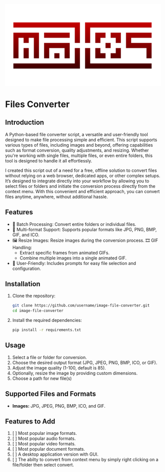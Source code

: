 <p align="center">
  <img src="assets/MXS2750.gif"/>
</p>

# Files Converter
## Introduction
A Python-based file converter script, a versatile and user-friendly tool designed to make file processing simple and efficient. This script supports various types of files, including images and beyond, offering capabilities such as format conversion, quality adjustments, and resizing. Whether you're working with single files, multiple files, or even entire folders, this tool is designed to handle it all effortlessly.

I created this script out of a need for a free, offline solution to convert files without relying on a web browser, dedicated apps, or other complex setups. It’s designed to integrate directly into your workflow by allowing you to select files or folders and initiate the conversion process directly from the context menu. With this convenient and efficient approach, you can convert files anytime, anywhere, without additional hassle.
## Features
* 📁 Batch Processing: Convert entire folders or individual files.
* 🔄 Multi-format Support: Supports popular formats like JPG, PNG, BMP, GIF, and ICO.
* 🖼️ Resize Images: Resize images during the conversion process.
🎞️ GIF Handling:
  * Extract specific frames from animated GIFs.
  * Combine multiple images into a single animated GIF.
* 🌟 User-Friendly: Includes prompts for easy file selection and configuration.
## Installation
1. Clone the repository:
   ```bash
   git clone https://github.com/username/image-file-converter.git
   cd image-file-converter
2. Install the required dependencies:
   ```bash
   pip install -r requirements.txt
## Usage
1. Select a file or folder for conversion.
2. Choose the desired output format (JPG, JPEG, PNG, BMP, ICO, or GIF).
3. Adjust the image quality (1-100, default is 85).
4. Optionally, resize the image by providing custom dimensions.
4. Choose a path for new file(s)
## Supported Files and Formats
* **Images:** JPG, JPEG, PNG, BMP, ICO, and GIF.
## Features to Add
1. [ ] Most popular image formats.
2. [ ] Most popular audio formats.
3. [ ] Most popular video formats.
4. [ ] Most popular document formats.
5. [ ] A desktop application version with GUI.
6. [ ] The abilty to convert from context menu by simply right clicking on a file/folder then select convert.